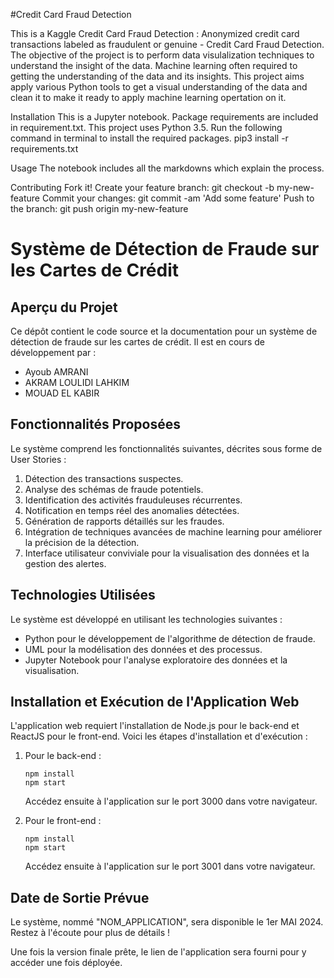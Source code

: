 

#Credit Card Fraud Detection


This is a Kaggle Credit Card Fraud Detection : Anonymized credit card transactions labeled as fraudulent or genuine - Credit Card Fraud Detection. The objective of the project is to perform data visulalization techniques to understand the insight of the data. Machine learning often required to getting the understanding of the data and its insights. This project aims apply various Python tools to get a visual understanding of the data and clean it to make it ready to apply machine learning opertation on it.

Installation
This is a Jupyter notebook. Package requirements are included in requirement.txt. This project uses Python 3.5. Run the following command in terminal to install the required packages. pip3 install -r requirements.txt

Usage
The notebook includes all the markdowns which explain the process.

Contributing
Fork it!
Create your feature branch: git checkout -b my-new-feature
Commit your changes: git commit -am 'Add some feature'
Push to the branch: git push origin my-new-feature



# Système de Détection de Fraude sur les Cartes de Crédit

## Aperçu du Projet

Ce dépôt contient le code source et la documentation pour un système de détection de fraude sur les cartes de crédit. Il est en cours de développement par :

- Ayoub AMRANI
- AKRAM LOULIDI LAHKIM
- MOUAD EL KABIR

## Fonctionnalités Proposées

Le système comprend les fonctionnalités suivantes, décrites sous forme de User Stories :

1. Détection des transactions suspectes.
2. Analyse des schémas de fraude potentiels.
3. Identification des activités frauduleuses récurrentes.
4. Notification en temps réel des anomalies détectées.
5. Génération de rapports détaillés sur les fraudes.
6. Intégration de techniques avancées de machine learning pour améliorer la précision de la détection.
7. Interface utilisateur conviviale pour la visualisation des données et la gestion des alertes.

## Technologies Utilisées

Le système est développé en utilisant les technologies suivantes :

- Python pour le développement de l'algorithme de détection de fraude.
- UML pour la modélisation des données et des processus.
- Jupyter Notebook pour l'analyse exploratoire des données et la visualisation.

## Installation et Exécution de l'Application Web

L'application web requiert l'installation de Node.js pour le back-end et ReactJS pour le front-end. Voici les étapes d'installation et d'exécution :

1. Pour le back-end :
   ```
   npm install
   npm start
   ```
   Accédez ensuite à l'application sur le port 3000 dans votre navigateur.

2. Pour le front-end :
   ```
   npm install
   npm start
   ```
   Accédez ensuite à l'application sur le port 3001 dans votre navigateur.

## Date de Sortie Prévue

Le système, nommé "NOM_APPLICATION", sera disponible le 1er MAI 2024. Restez à l'écoute pour plus de détails !

Une fois la version finale prête, le lien de l'application sera fourni pour y accéder une fois déployée.

